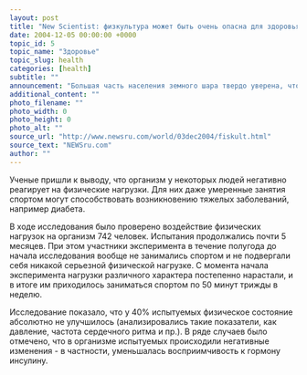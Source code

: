```yaml
---
layout: post
title: "New Scientist: физкультура может быть очень опасна для здоровья"
date: 2004-12-05 00:00:00 +0000
topic_id: 5
topic_name: "Здоровье"
topic_slug: health
categories: [health]
subtitle: ""
announcement: "Большая часть населения земного шара твердо уверена, что спорт и физические упражнения являются одним из лучших способов сохранить здоровье, а гиподинамия (низкая физическая активность) очень опасна. Новое исследование, которое было проведено учеными из Университета Луизианы в городе Батон-Руж в США, показало, что все не так однозначно и для некоторых людей правило может работать с точностью до наоборот, пишет британский научный еженедельник New Scientist."
additional_content: ""
photo_filename: ""
photo_width: 0
photo_height: 0
photo_alt: ""
source_url: "http://www.newsru.com/world/03dec2004/fiskult.html"
source_text: "NEWSru.com"
author: ""
---
```

Ученые пришли к выводу, что организм у некоторых людей негативно реагирует на физические нагрузки. Для них даже умеренные занятия спортом могут способствовать возникновению тяжелых заболеваний, например диабета.

В ходе исследования было проверено воздействие физических нагрузок на организм 742 человек. Испытания продолжались почти 5 месяцев. При этом участники эксперимента в течение полугода до начала исследования вообще не занимались спортом и не подвергали себя никакой серьезной физической нагрузке. С момента начала эксперимента нагрузки различного характера постепенно нарастали, и в итоге им приходилось заниматься спортом по 50 минут трижды в неделю.

Исследование показало, что у 40% испытуемых физическое состояние абсолютно не улучшилось (анализировались такие показатели, как давление, частота сердечного ритма и пр.). В ряде случаев было отмечено, что в организме испытуемых происходили негативные изменения - в частности, уменьшалась восприимчивость к гормону инсулину.
